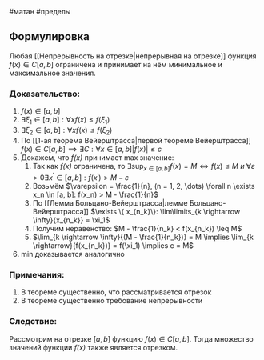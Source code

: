 #матан #пределы 
## Формулировка
Любая [[Непрерывность на отрезке|непрерывная на отрезке]] функция $f(x) \in C[a, b]$ ограничена и принимает на нём минимальное и максимальное значения.

### Доказательство:
1. $f(x) \in [a, b]$
2. $\exists \xi_1 \in [a, b]: \forall x f(x) \leq f(\xi_1)$
3. $\exists \xi_2 \in [a, b]: \forall x f(x) \leq f(\xi_2)$
4. По [[1-ая теорема Вейерштрасса|первой теореме Вейерштрасса]] $f(x) \in C[a, b] \implies \exists C: \forall x \in [a, b] |f(x)| \leq c$
5. Докажем, что _f(x)_ принимает max значение:
	1. Так как _f(x)_ ограничена, то $\exists \sup_{x \in [a, b]}{f(x)} = M \iff f(x) \leq M \ и \ \forall \varepsilon > 0 \exists x^\prime \in [a, b]: f(x^\prime) > M - \varepsilon$
	2. Возьмём $\varepsilon = \frac{1}{n}, (n = 1, 2, \dots) \forall n \exists x_n \in [a, b]: f(x_n) > M - \frac{1}{n}$
	3. По [[Лемма Больцано-Вейерштрасса|лемме Больцано-Вейерштрасса]] $\exists \{ x_{n_k}\}: \lim\limits_{k \rightarrow \infty}{x_{n_k}} = \xi_1$
	4. Получим неравенство: $M - \frac{1}{n_k} < f(x_{n_k}) \leq M$
	5. $\lim_{k \rightarrow \infty}{(M - \frac{1}{n_k})} = M \implies \lim_{k \rightarrow}{f(x_{n_k})} = f(\xi_1) \implies c = M$
6. min доказывается аналогично
### Примечания:
1. В теореме существенно, что рассматривается отрезок
2. В теореме существенно требование непрерывности
### Следствие:
Рассмотрим на отрезке $[a, b]$ функцию $f(x) \in C[a, b]$. Тогда множество значений функции _f(x)_ также является отрезком.